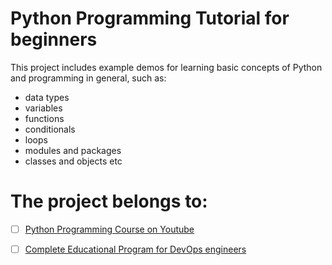 # Python Programming Tutorial for beginners

This project includes example demos for learning basic concepts of Python and programming in general, such as:
- data types
- variables
- functions
- conditionals
- loops
- modules and packages
- classes and objects
etc

# The project belongs to: 

- [ ] [Python Programming Course on Youtube](https://www.youtube.com/c/TechWorldwithNana)

- [ ] [Complete Educational Program for DevOps engineers](https://www.techworld-with-nana.com/devops-bootcamp)

